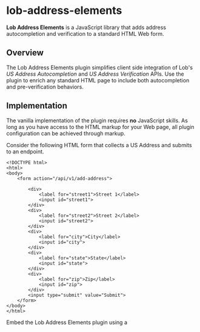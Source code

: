 # lob-address-elements
**Lob Address Elements** is a JavaScript library that adds address autocompletion and verification to a standard HTML Web form.

## Overview
The Lob Address Elements plugin simplifies client side integration of Lob's *US Address Autocompletion* and *US Address Verification* APIs. Use the plugin to enrich any standard HTML page to include both autocompletion and pre-verification behaviors.

## Implementation
The vanilla implementation of the plugin requires **no** JavaScript skills. As long as you have access to the HTML markup for your Web page, all plugin configuration can be achieved through markup.

Consider the following HTML form that collects a US Address and submits to an endpoint.
```
<!DOCTYPE html>
<html>
<body>
    <form action="/api/v1/add-address">
 
        <div>
            <label for="street1">Street 1</label>
            <input id="street1">
        </div>
        <div>
            <label for="street2">Street 2</label>
            <input id="street2">
        </div>
        <div>
            <label for="city">City</label>
            <input id="city">
        </div>
        <div>
            <label for="state">State</label>
            <input id="state">
        </div>
        <div>
            <label for="zip">Zip</label>
            <input id="zip">
        </div>
        <input type="submit" value="Submit">
    </form>
</body>
</html>
```
Embed the Lob Address Elements plugin using a <script> tag and then enable it by decorating relevant HTML elements with `data-lob-*` attributes. For example:
```
<!DOCTYPE html>
<html>
<body>
    <form action="/some/url" 
        data-lob-validate-on-submit="warn" 
        data-lob-key="live_pub_xxxxxx">

        <div data-lob-on-submit-error></div>
        <div>
            <label for="street1">Street 1</label>
            <input id="street1" data-lob-primary>
        </div>
        <div>
            <label for="street2">Street 2</label>
            <input id="street2" data-lob-secondary>
        </div>
        <div>
            <label for="city">City</label>
            <input id="city" data-lob-city>
        </div>
        <div>
            <label for="state">State</label>
            <input id="state" data-lob-state>
        </div>
        <div>
            <label for="zip">Zip</label>
            <input id="zip" data-lob-zip>
        </div>
        <input type="submit" value="Submit">
    </form>
    <script src="/public/js/lob-address-elements.js"></script>
</body>
</html>
```

| Attribute Name               | Attribute Value(s)    | Description         |
| :---                         |  :---                 |   :---              |
| data-lob-validate-on-submit           | `warn`, `stop`           | Include this optional attribute to pre-verify the user's address submission with Lob. If `warn` is used as the attribute value, the user may still submit an errant form. Applying `stop` will halt all submissions that do not pass verification.         |
| data-lob-key          | `YOUR LOB KEY`           | Include your Lob live public key as the attribute value.         |
| data-lob-on-submit-error             | N/A             | You must include this attribute if address verification is enabled in order to render errors and warnings to users. It is up to you how style this component. The plugin with show (`display:'inherit'`) and hide (`display:'none'`) the error message as necessary to communicate verification errors.           |
| data-lob-primary          | N/A           | Identify the primary address field. This should be an input text box.         |
| data-lob-secondary        | N/A           | Identify the secondary address field.      |
| data-lob-city             | N/A           | Identify the city.      |
| data-lob-state            | N/A           | Identify the state.         |
| data-lob-zip              | N/A           | Identify the zip code.         |

You may customize the color scheme for the address suggestion list.
Two approaches are supported. In this example, the colors are declared in-ine, which means
the address elements plugin will automatically inject the stylesheet. 
Both hex and named colors are supported.

```
<!DOCTYPE html>
<html>
<body>
    <form action="/some/url" 
        data-lob-validate-on-submit="warn" 
        data-lob-key="live_pub_xxxxxx">

        <div data-lob-on-submit-error></div>
        <div>
            <label for="street1">Street 1</label>
            <input id="street1" 
                data-lob-primary
                data-lob-suggestion-color="#666666"
                data-lob-suggestion-bgcolor="#fefefe" 
                data-lob-suggestion-bordercolor="#a8a8a8"
                data-lob-suggestion-activecolor="red" 
                data-lob-suggestion-activebgcolor="#eeeeee">
        </div>
        <div>
            <label for="street2">Street 2</label>
            <input id="street2" data-lob-secondary>
        </div>
        <div>
            <label for="city">City</label>
            <input id="city" data-lob-city>
        </div>
        <div>
            <label for="state">State</label>
            <input id="state" data-lob-state>
        </div>
        <div>
            <label for="zip">Zip</label>
            <input id="zip" data-lob-zip>
        </div>
        <input type="submit" value="Submit">
    </form>
    <script src="/public/js/lob-address-elements.js"></script>
</body>
</html>

```
| Attribute Name               | Attribute Value(s)    | Description         |
| :---                         |  :---                 |   :---              |
| data-lob-suggestion-color    | N/A           | The text color for an item in the suggestion list.       |
| data-lob-suggestion-bgcolor        | N/A           | The background color for an item in the suggestion list.     |
| data-lob-suggestion-bordercolor             | N/A           | The border color for the suggestion list.      |
| data-lob-suggestion-activecolor            | N/A           | The text color for an item in the suggestion list when actively hovered over or when traversed via the keyboard.         |
| data-lob-suggestion-activebgcolor              | N/A           | The background color for an item in the suggestion list when actively hovered over or when traversed via the keyboard.      |


In this example, all styles for the address suggestion list are declared as CSS styles. When using this approach, it
is useful to also include the `data-lob-suggestion-stylesheet` attribute to stop the address elements plugin from 
loading the default stylesheet.

```
<!DOCTYPE html>
<html>
<head>
    <style>
        * {
            box-sizing: border-box;
            font-family: sans-serif;
            color:#333333;
        }

        input {
            display: block;
            font-size: 1.05rem;
            width: 100%;
            padding: 10px;
            border-radius: .25rem;
            border: solid 1px #8c8c8c;
            margin: 0;
        }

        label {
            display: block;
            font-size: 1.1rem;
            margin: 20px 0 5px 0;
        }

        input[type='submit'] {
            background-color: #0594d8;
            color: #ffffff;
            border-color: #ffffff;
            font-size: 1.1rem;
            margin-top: 10px;
            width: 100px;
        }

        .validation_error_message {
            display:none;
            padding:12px;
            font-size:1.2em;
            background-color:lightyellow;
            border-radius: .25rem;
            margin-bottom:20px;
        }

        .algolia-autocomplete {
            width: 100%;
        }

        .algolia-autocomplete .aa-dropdown-menu {
            width: 100%;
            border: 1px solid #a8a8a8;
            border-top: 0;
            background-color: #fefefe;
            overflow: hidden;
            border-radius: 0 0 .25rem .25rem;
            margin-top:-5px;
        }

        .algolia-autocomplete .aa-suggestion {
            cursor: pointer;
            padding: 12px;
            color: #666666;
        }

        .algolia-autocomplete .aa-suggestion:hover,
        .algolia-autocomplete .aa-suggestion:active,
        .algolia-autocomplete .aa-suggestion.aa-cursor {
            color: #0594d8;
            background-color: #eeeeee;
        }

        .algolia-autocomplete .aa-suggestion div {
            white-space: nowrap !important;
            overflow: hidden;
            text-overflow: ellipsis;
        }

        .algolia-autocomplete .aa-suggestion span {
            font-size: .8em;
        }
    </style>
</head>
<body>
    <h1>Lob Address Autocompletion</h1>
    <form action="/api/v1/add-address" 
        data-lob-validate-on-submit="warn" 
        data-lob-key="live_pub_xxxxxxxxxxxxxx">

        <div class="validation_error_message" data-lob-on-submit-error></div>
        <div>
            <label for="street1">Street 1</label>
            <input id="street1" 
                data-lob-primary 
                data-lob-suggestion-stylesheet>
        </div>
        <div>
            <label for="street2">Street 2</label>
            <input id="street2" data-lob-secondary>
        </div>
        <div>
            <label for="city">City</label>
            <input id="city" data-lob-city>
        </div>
        <div>
            <label for="state">State</label>
            <input id="state" data-lob-state>
        </div>
        <div>
            <label for="zip">Zip</label>
            <input id="zip" data-lob-zip>
        </div>
        <input type="submit" value="Submit">
    </form>
    <script src="/lob-address-elements.js"></script>
</body>

</html>
```